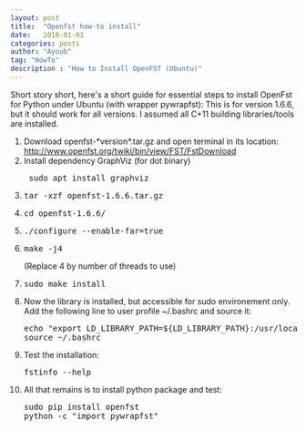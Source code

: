```yaml
---
layout: post
title:  "Openfst how-to install"
date:   2018-01-01
categories: posts
author: "Ayoub"
tag: "HowTo"
description : "How to Install OpenFST (Ubuntu)"
---
```


Short story short, here's a short guide for essential steps to install OpenFst for Python under Ubuntu (with wrapper pywrapfst):
This is for version 1.6.6, but it should work for all versions. I assumed all C+11 building libraries/tools are installed.
<ol>
 	<li>Download openfst-*version*.tar.gz and open terminal in its location: <a href="http://www.openfst.org/twiki/bin/view/FST/FstDownload">http://www.openfst.org/twiki/bin/view/FST/FstDownload</a></li>
	<li>Install dependency GraphViz (for dot binary) <pre class="lang:sh decode:true "> sudo apt install graphviz</pre></li>
 	<li><pre class="lang:sh decode:true ">tar -xzf openfst-1.6.6.tar.gz </pre></li>
 	<li><pre class="lang:sh decode:true ">cd openfst-1.6.6/ </pre></li>
	<li><pre class="lang:sh decode:true ">./configure --enable-far=true</pre></li>
	<li><pre class="lang:sh decode:true ">make -j4</pre>(Replace 4 by number of threads to use) </li>
	<li><pre class="lang:sh decode:true ">sudo make install</pre></li>
	<li>Now the library is installed, but accessible for sudo environement only. Add the following line to user profile ~/.bashrc and source it:
<pre class="lang:sh decode:true ">echo "export LD_LIBRARY_PATH=${LD_LIBRARY_PATH}:/usr/local/lib" >> ~/.bashrc
source ~/.bashrc</pre></li>
	<li>Test the installation:
<pre class="lang:sh decode:true ">fstinfo --help</pre></li>
	<li>All that remains is to install python package and test:
<pre class="lang:sh decode:true ">sudo pip install openfst
python -c "import pywrapfst" </pre></li>
</ol>
